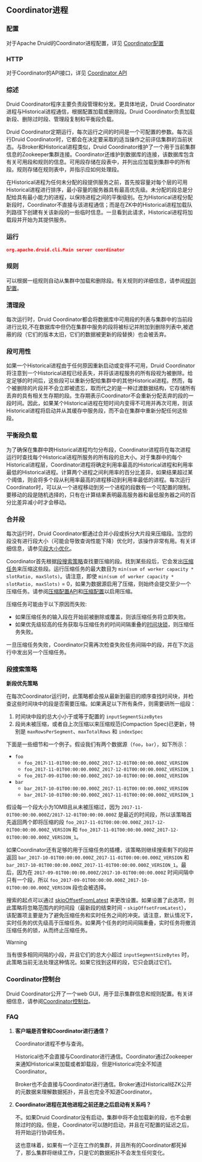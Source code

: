 <!-- toc -->

<script async src="https://pagead2.googlesyndication.com/pagead/js/adsbygoogle.js"></script>
<ins class="adsbygoogle"
     style="display:block; text-align:center;"
     data-ad-layout="in-article"
     data-ad-format="fluid"
     data-ad-client="ca-pub-8828078415045620"
     data-ad-slot="7586680510"></ins>
<script>
     (adsbygoogle = window.adsbygoogle || []).push({});
</script>

## Coordinator进程
### 配置
对于Apache Druid的Coordinator进程配置，详见 [Coordinator配置](../configuration/human-readable-byte.md#Coordinator)

### HTTP
对于Coordinator的API接口，详见 [Coordinator API](../operations/api.md#Coordinator)

### 综述
Druid Coordinator程序主要负责段管理和分发。更具体地说，Druid Coordinator进程与Historical进程通信，根据配置加载或删除段。Druid Coordinator负责加载新段、删除过时段、管理段复制和平衡段负载。

Druid Coordinator定期运行，每次运行之间的时间是一个可配置的参数。每次运行Druid Coordinator时，它都会在决定要采取的适当操作之前评估集群的当前状态。与Broker和Historical进程类似，Druid Coordinator维护了一个用于当前集群信息的Zookeeper集群连接。Coordinator还维护到数据库的连接，该数据库包含有关可用段和规则的信息。可用段存储在段表中，并列出应加载到集群中的所有段。规则存储在规则表中，并指示应如何处理段。

在Historical进程为任何未分配的段提供服务之前，首先按容量对每个层的可用Historical进程进行排序，最小容量的服务器具有最高优先级。未分配的段总是分配给具有最小能力的进程，以保持进程之间的平衡级别。在为Historical进程分配新段时，Coordinator不直接与该进程通信；而是在ZK中的Historical进程加载队列路径下创建有关该新段的一些临时信息。一旦看到此请求，Historical进程将加载段并开始为其提供服务。

### 运行
```json
org.apache.druid.cli.Main server coordinator
```
### 规则
可以根据一组规则自动从集群中加载和删除段。有关规则的详细信息，请参阅[规则配置](../operations/retainingOrDropData.md)。

### 清理段
每次运行时，Druid Coordinator都会将数据库中可用段的列表与集群中的当前段进行比较,不在数据库中但仍在集群中服务的段将被标记并附加到删除列表中,被遮蔽的段（它们的版本太旧，它们的数据被更新的段替换）也会被丢弃。

### 段可用性
如果一个Historical进程由于任何原因重新启动或变得不可用，Druid Coordinator将注意到一个Historical进程已经丢失，并将该进程服务的所有段视为被删除。给定足够的时间后，这些段可以重新分配给集群中的其他Historical进程。然而，每个被删除的片段并不会立即被遗忘，取而代之的是一种过渡数据结构，它存储所有丢弃的具有相关生存期的段。生存期表示Coordinator不会重新分配丢弃的段的一段时间。因此，如果某个Historical进程在短时间内变得不可用并再次可用，则该Historical进程将启动并从其缓存中服务段，而不会在集群中重新分配任何这些段。

### 平衡段负载
为了确保在集群中跨Historical进程均匀分布段，Coordinator进程将在每次进程运行时查找每个Historical进程所服务的所有段的总大小。对于集群中的每个Historical进程层，Coordinator进程将确定利用率最高的Historical进程和利用率最低的Historical进程。计算两个进程之间利用率的百分比差异，如果结果超过某个阈值，则会将多个段从利用率最高的进程移动到利用率最低的进程。每次运行Coordinator时，可以从一个进程移动到另一个进程的段数有一个可配置的限制。要移动的段是随机选择的，只有在计算结果表明最高服务器和最低服务器之间的百分比差异减小时才会移动。

### 合并段

每次运行时，Druid Coordinator都通过合并小段或拆分大片段来压缩段。当您的段没有进行段大小（可能会导致查询性能下降）优化时，该操作非常有用。有关详细信息，请参见[段大小优化](../operations/segmentSizeOpt.md)。

Coordinator首先根据[段搜索策略](#段搜索策略)查找要压缩的段。找到某些段后，它会发出[压缩任务](../ingestion/taskrefer.md#compact)来压缩这些段。运行压缩任务的最大数目为 `min(sum of worker capacity * slotRatio, maxSlots)`。请注意，即使 `min(sum of worker capacity * slotRatio, maxSlots)` = 0，如果为数据源启用了压缩，则始终会提交至少一个压缩任务。请参阅[压缩配置API](../operations/api.md#Coordinator)和[压缩配置](../configuration/human-readable-byte.md#Coordinator)以启用压缩。

压缩任务可能由于以下原因而失败:

* 如果压缩任务的输入段在开始前被删除或覆盖，则该压缩任务将立即失败。
* 如果优先级较高的任务获取与压缩任务的时间间隔重叠的[时间块锁](../ingestion/taskrefer.md#锁)，则压缩任务失败。

一旦压缩任务失败，Coordinator只需再次检查失败任务间隔中的段，并在下次运行中发出另一个压缩任务。

### 段搜索策略

**新段优先策略**

在每次Coordinator运行时，此策略都会按从最新到最旧的顺序查找时间块，并检查这些时间块中的段是否需要压缩。如果满足以下所有条件，则需要研所一组段：
1. 时间块中段的总大小小于或等于配置的 `inputSegmentSizeBytes`
2. 段尚未被压缩，或者自上次压缩以来压缩规范(Compaction Spec)已更新，特别是 `maxRowsPerSegment`、`maxTotalRows` 和 `indexSpec`

下面是一些细节和一个例子。假设我们有两个数据源（`foo`，`bar`），如下所示：

* `foo`
  * `foo_2017-11-01T00:00:00.000Z_2017-12-01T00:00:00.000Z_VERSION`
  * `foo_2017-11-01T00:00:00.000Z_2017-12-01T00:00:00.000Z_VERSION_1`
  * `foo_2017-09-01T00:00:00.000Z_2017-10-01T00:00:00.000Z_VERSION`
* `bar`
  * `bar_2017-10-01T00:00:00.000Z_2017-11-01T00:00:00.000Z_VERSION`
  * `bar_2017-10-01T00:00:00.000Z_2017-11-01T00:00:00.000Z_VERSION_1`

假设每一个段大小为10MB且从未被压缩过，因为 `2017-11-01T00:00:00.000Z/2017-12-01T00:00:00.000Z` 是最近的时间段，所以该策略首先返回两个即将压缩的段 `foo_2017-11-01T00:00:00.000Z_2017-12-01T00:00:00.000Z_VERSION` 和 `foo_2017-11-01T00:00:00.000Z_2017-12-01T00:00:00.000Z_VERSION_1`。

如果Coordinator还有足够的用于压缩任务的插槽，该策略则继续搜索剩下的段并返回 `bar_2017-10-01T00:00:00.000Z_2017-11-01T00:00:00.000Z_VERSION` 和 `bar_2017-10-01T00:00:00.000Z_2017-11-01T00:00:00.000Z_VERSION_1`。最后，因为在 `2017-09-01T00:00:00.000Z/2017-10-01T00:00:00.000Z` 时间间隔中只有一个段，所以 `foo_2017-09-01T00:00:00.000Z_2017-10-01T00:00:00.000Z_VERSION` 段也会被选择。

搜索的起点可以通过 [skipOffsetFromLatest](../configuration/human-readable-byte.md#Coordinator) 来更改设置。如果设置了此选项，则此策略将忽略范围内的时间段（最新段的结束时间 - `skipOffsetFromLatest`）， 该配置项主要是为了避免压缩任务和实时任务之间的冲突。请注意，默认情况下，实时任务的优先级高于压缩任务。如果两个任务的时间间隔重叠，实时任务将撤消压缩任务的锁，从而终止压缩任务。

> [!WARNING]
> 当有很多相同间隔的小段，并且它们的总大小超过 `inputSegmentSizeBytes` 时，此策略当前无法处理这种情况。如果它找到这样的段，它只会跳过它们。

### Coordinator控制台

Druid Coordinator公开了一个web GUI，用于显示集群信息和规则配置。有关详细信息，请参阅[Coordinator控制台](../operations/manageui.md)。

### FAQ

1. **客户端是否曾和Coordinator进行通信？**
   
   Coordinator进程不参与查询。

   Historical也不会直接与Coordinator进行通信。Coordinator通过Zookeeper来通知Historical来加载或者卸载段，但是Historical完全不知道Coordinator。

   Broker也不会直接与Coordinator进行通信。Broker通过Historical经ZK公开的元数据来理解数据拓扑，并且也完全不知道Coordinator。

2. **Coordinator进程在其他进程之前还是之后启动有关系吗？**

    不。如果Druid Coordinator没有启动，集群中将不会加载新的段，也不会删除过时的段。但是，Coordinator可以随时启动，并且在可配置的延迟之后，将开始运行协调任务。

    这也意味着，如果有一个正在工作的集群，并且所有的Coordinator都死掉了，那么集群将继续工作，只是它的数据拓扑不会发生任何变化。